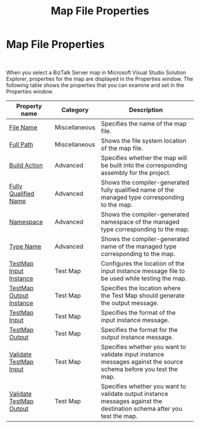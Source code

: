 ﻿---
title: Map File Properties
TOCTitle: Map File Properties
ms:assetid: b933eda6-3b8e-4489-b9df-e6ff3765a5ee
ms:mtpsurl: https://msdn.microsoft.com/library/Aa578305(v=BTS.80)
ms:contentKeyID: 51530783
ms.date: 08/30/2017
mtps_version: v=BTS.80
---

# Map File Properties

 

When you select a BizTalk Server map in Microsoft Visual Studio Solution Explorer, properties for the map are displayed in the Properties window. The following table shows the properties that you can examine and set in the Properties window.

<table>
<thead>
<tr class="header">
<th>Property name</th>
<th>Category</th>
<th>Description</th>
</tr>
</thead>
<tbody>
<tr class="odd">
<td><a href="file-name-map-item-property.md">File Name</a></td>
<td>Miscellaneous</td>
<td>Specifies the name of the map file.</td>
</tr>
<tr class="even">
<td><a href="full-path-map-item-property.md">Full Path</a></td>
<td>Miscellaneous</td>
<td>Shows the file system location of the map file.</td>
</tr>
<tr class="odd">
<td><a href="build-action-map-item-property.md">Build Action</a></td>
<td>Advanced</td>
<td>Specifies whether the map will be built into the corresponding assembly for the project.</td>
</tr>
<tr class="even">
<td><a href="fully-qualified-name-map-item-property.md">Fully Qualified Name</a></td>
<td>Advanced</td>
<td>Shows the compiler-generated fully qualified name of the managed type corresponding to the map.</td>
</tr>
<tr class="odd">
<td><a href="namespace-map-item-property.md">Namespace</a></td>
<td>Advanced</td>
<td>Shows the compiler-generated namespace of the managed type corresponding to the map.</td>
</tr>
<tr class="even">
<td><a href="type-name-map-item-property.md">Type Name</a></td>
<td>Advanced</td>
<td>Shows the compiler-generated name of the managed type corresponding to the map.</td>
</tr>
<tr class="odd">
<td><a href="testmap-input-instance-map-file-property.md">TestMap Input Instance</a></td>
<td>Test Map</td>
<td>Configures the location of the input instance message file to be used while testing the map.</td>
</tr>
<tr class="even">
<td><a href="testmap-input-instance-map-file-property.md">TestMap Output Instance</a></td>
<td>Test Map</td>
<td>Specifies the location where the Test Map should generate the output message.</td>
</tr>
<tr class="odd">
<td><a href="testmap-input-map-file-property.md">TestMap Input</a></td>
<td>Test Map</td>
<td>Specifies the format of the input instance message.</td>
</tr>
<tr class="even">
<td><a href="testmap-output-map-file-property.md">TestMap Output</a></td>
<td>Test Map</td>
<td>Specifies the format for the output instance message.</td>
</tr>
<tr class="odd">
<td><a href="validate-testmap-input-map-file-property.md">Validate TestMap Input</a></td>
<td>Test Map</td>
<td>Specifies whether you want to validate input instance messages against the source schema before you test the map.</td>
</tr>
<tr class="even">
<td><a href="validate-testmap-output-map-file-property.md">Validate TestMap Output</a></td>
<td>Test Map</td>
<td>Specifies whether you want to validate output instance messages against the destination schema after you test the map.</td>
</tr>
</tbody>
</table>

